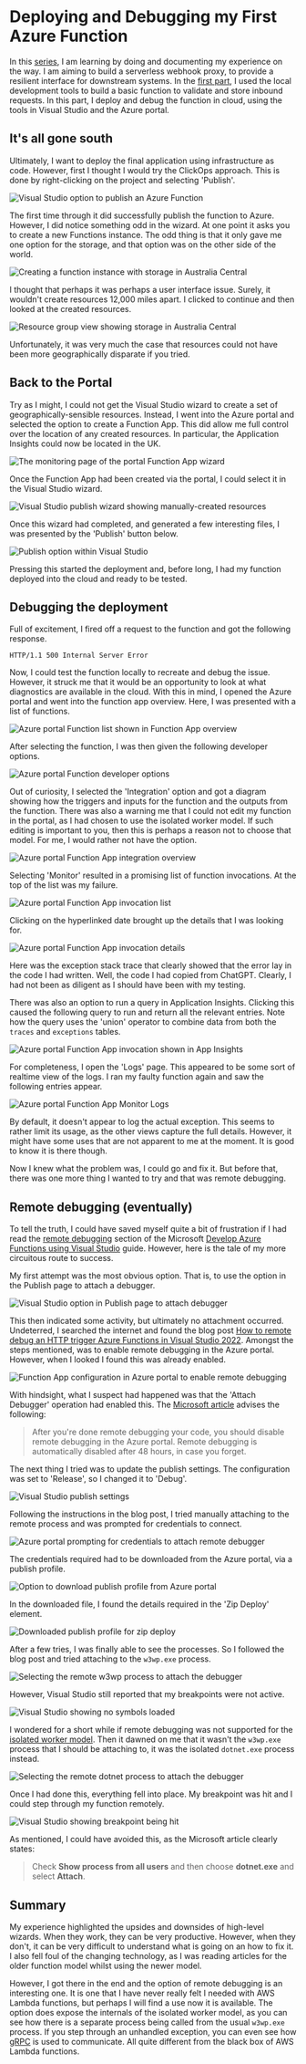 # Deploying and Debugging my First Azure Function

In this [series](https://www.10printiamcool.com/series/azure-serverless), I am learning by doing and documenting my experience on the way. I am aiming to build a serverless webhook proxy, to provide a resilient interface for downstream systems. In the [first part](https://www.10printiamcool.com/observations-on-developing-my-first-azure-function), I used the local development tools to build a basic function to validate and store inbound requests. In this part, I deploy and debug the function in cloud, using the tools in Visual Studio and the Azure portal.

## It's all gone south

Ultimately, I want to deploy the final application using infrastructure as code. However, first I thought I would try the ClickOps approach. This is done by right-clicking on the project and selecting 'Publish'.

![Visual Studio option to publish an Azure Function](https://github.com/andybalham/blog-source-code/blob/master/blog-posts/images/serverless-azure-02-deploying-my-first-function/publish-from-vs.png?raw=true)

The first time through it did successfully publish the function to Azure. However, I did notice something odd in the wizard. At one point it asks you to create a new Functions instance. The odd thing is that it only gave me one option for the storage, and that option was on the other side of the world.

![Creating a function instance with storage in Australia Central](https://github.com/andybalham/blog-source-code/blob/master/blog-posts/images/serverless-azure-02-deploying-my-first-function/function-app-australia-storage.png?raw=true)

I thought that perhaps it was perhaps a user interface issue. Surely, it wouldn't create resources 12,000 miles apart. I clicked to continue and then looked at the created resources.

![Resource group view showing storage in Australia Central](https://github.com/andybalham/blog-source-code/blob/master/blog-posts/images/serverless-azure-02-deploying-my-first-function/resources-australia-central.png?raw=true)

Unfortunately, it was very much the case that resources could not have been more geographically disparate if you tried.

## Back to the Portal

Try as I might, I could not get the Visual Studio wizard to create a set of geographically-sensible resources. Instead, I went into the Azure portal and selected the option to create a Function App. This did allow me full control over the location of any created resources. In particular, the Application Insights could now be located in the UK.

![The monitoring page of the portal Function App wizard](https://github.com/andybalham/blog-source-code/blob/master/blog-posts/images/serverless-azure-02-deploying-my-first-function/app-insights-closer-to-home.png?raw=true)

Once the Function App had been created via the portal, I could select it in the Visual Studio wizard.

![Visual Studio publish wizard showing manually-created resources](https://github.com/andybalham/blog-source-code/blob/master/blog-posts/images/serverless-azure-02-deploying-my-first-function/portal-created-function-app.png?raw=true)

Once this wizard had completed, and generated a few interesting files, I was presented by the 'Publish' button below.

![Publish option within Visual Studio](https://github.com/andybalham/blog-source-code/blob/master/blog-posts/images/serverless-azure-02-deploying-my-first-function/azure-publish-profile.png?raw=true)

Pressing this started the deployment and, before long, I had my function deployed into the cloud and ready to be tested.

## Debugging the deployment

Full of excitement, I fired off a request to the function and got the following response.

```text
HTTP/1.1 500 Internal Server Error
```

Now, I could test the function locally to recreate and debug the issue. However, it struck me that it would be an opportunity to look at what diagnostics are available in the cloud. With this in mind, I opened the Azure portal and went into the function app overview. Here, I was presented with a list of functions.

![Azure portal Function list shown in Function App overview](https://github.com/andybalham/blog-source-code/blob/master/blog-posts/images/serverless-azure-02-deploying-my-first-function/app-overview-function-list.png?raw=true)

After selecting the function, I was then given the following developer options.

![Azure portal Function developer options](https://github.com/andybalham/blog-source-code/blob/master/blog-posts/images/serverless-azure-02-deploying-my-first-function/function-app-developer-options.png?raw=true)

Out of curiosity, I selected the 'Integration' option and got a diagram showing how the triggers and inputs for the function and the outputs from the function. There was also a warning me that I could not edit my function in the portal, as I had chosen to use the isolated worker model. If such editing is important to you, then this is perhaps a reason not to choose that model. For me, I would rather not have the option.

![Azure portal Function App integration overview](https://github.com/andybalham/blog-source-code/blob/master/blog-posts/images/serverless-azure-02-deploying-my-first-function/function-app-integration-overview.png?raw=true)

Selecting 'Monitor' resulted in a promising list of function invocations. At the top of the list was my failure.

![Azure portal Function App invocation list](https://github.com/andybalham/blog-source-code/blob/master/blog-posts/images/serverless-azure-02-deploying-my-first-function/function-app-invocation-list.png?raw=true)

Clicking on the hyperlinked date brought up the details that I was looking for.

![Azure portal Function App invocation details](https://github.com/andybalham/blog-source-code/blob/master/blog-posts/images/serverless-azure-02-deploying-my-first-function/function-app-invocation-details.png?raw=true)

Here was the exception stack trace that clearly showed that the error lay in the code I had written. Well, the code I had copied from ChatGPT. Clearly, I had not been as diligent as I should have been with my testing.

There was also an option to run a query in Application Insights. Clicking this caused the following query to run and return all the relevant entries. Note how the query uses the 'union' operator to combine data from both the `traces` and `exceptions` tables.

![Azure portal Function App invocation shown in App Insights](https://github.com/andybalham/blog-source-code/blob/master/blog-posts/images/serverless-azure-02-deploying-my-first-function/function-app-invocation-app-insights.png?raw=true)

For completeness, I open the 'Logs' page. This appeared to be some sort of realtime view of the logs. I ran my faulty function again and saw the following entries appear.

![Azure portal Function App Monitor Logs](https://github.com/andybalham/blog-source-code/blob/master/blog-posts/images/serverless-azure-02-deploying-my-first-function/function-app-monitor-logs.png?raw=true)

By default, it doesn't appear to log the actual exception. This seems to rather limit its usage, as the other views capture the full details. However, it might have some uses that are not apparent to me at the moment. It is good to know it is there though.

Now I knew what the problem was, I could go and fix it. But before that, there was one more thing I wanted to try and that was remote debugging.

## Remote debugging (eventually)

To tell the truth, I could have saved myself quite a bit of frustration if I had read the [remote debugging](https://learn.microsoft.com/en-us/azure/azure-functions/functions-develop-vs?pivots=isolated#remote-debugging) section of the Microsoft [Develop Azure Functions using Visual Studio](https://learn.microsoft.com/en-us/azure/azure-functions/functions-develop-vs?pivots=isolated) guide. However, here is the tale of my more circuitous route to success.

My first attempt was the most obvious option. That is, to use the option in the Publish page to attach a debugger.

![Visual Studio option in Publish page to attach debugger](https://github.com/andybalham/blog-source-code/blob/master/blog-posts/images/serverless-azure-02-deploying-my-first-function/remote-debugging-attach-from-publish.png?raw=true)

This then indicated some activity, but ultimately no attachment occurred. Undeterred, I searched the internet and found the blog post [How to remote debug an HTTP trigger Azure Functions in Visual Studio 2022](https://turbo360.com/blog/remote-debugging-azure-functions-in-visual-studio-2022). Amongst the steps mentioned, was to enable remote debugging in the Azure portal. However, when I looked I found this was already enabled.

![Function App configuration in Azure portal to enable remote debugging](https://github.com/andybalham/blog-source-code/blob/master/blog-posts/images/serverless-azure-02-deploying-my-first-function/remote-debugging-enable-on-portal.png?raw=true)

With hindsight, what I suspect had happened was that the 'Attach Debugger' operation had enabled this. The [Microsoft article](https://learn.microsoft.com/en-us/azure/azure-functions/functions-develop-vs?pivots=isolated#disable-remote-debugging) advises the following:

> After you're done remote debugging your code, you should disable remote debugging in the Azure portal. Remote debugging is automatically disabled after 48 hours, in case you forget.

The next thing I tried was to update the publish settings. The configuration was set to 'Release', so I changed it to 'Debug'.

![Visual Studio publish settings](https://github.com/andybalham/blog-source-code/blob/master/blog-posts/images/serverless-azure-02-deploying-my-first-function/remote-debugging-publish-settings.png?raw=true)

Following the instructions in the blog post, I tried manually attaching to the remote process and was prompted for credentials to connect.

![Azure portal prompting for credentials to attach remote debugger](https://github.com/andybalham/blog-source-code/blob/master/blog-posts/images/serverless-azure-02-deploying-my-first-function/remote-debugging-credentials-prompt.png?raw=true)

The credentials required had to be downloaded from the Azure portal, via a publish profile.

![Option to download publish profile from Azure portal](https://github.com/andybalham/blog-source-code/blob/master/blog-posts/images/serverless-azure-02-deploying-my-first-function/remote-debugging-download-publish-profile.png?raw=true)

In the downloaded file, I found the details required in the 'Zip Deploy' element.

![Downloaded publish profile for zip deploy](https://github.com/andybalham/blog-source-code/blob/master/blog-posts/images/serverless-azure-02-deploying-my-first-function/remote-debugging-downloaded-publish-profile.png?raw=true)

After a few tries, I was finally able to see the processes. So I followed the blog post and tried attaching to the `w3wp.exe` process.

![Selecting the remote w3wp process to attach the debugger](https://github.com/andybalham/blog-source-code/blob/master/blog-posts/images/serverless-azure-02-deploying-my-first-function/remote-debugging-remote-w3wp.png?raw=true)

However, Visual Studio still reported that my breakpoints were not active.

![Visual Studio showing no symbols loaded](https://github.com/andybalham/blog-source-code/blob/master/blog-posts/images/serverless-azure-02-deploying-my-first-function/remote-debugging-no-symbols-loaded.png?raw=true)

I wondered for a short while if remote debugging was not supported for the [isolated worker model](https://learn.microsoft.com/en-us/azure/azure-functions/dotnet-isolated-process-guide?tabs=windows). Then it dawned on me that it wasn't the `w3wp.exe` process that I should be attaching to, it was the isolated `dotnet.exe` process instead.

![Selecting the remote dotnet process to attach the debugger](https://github.com/andybalham/blog-source-code/blob/master/blog-posts/images/serverless-azure-02-deploying-my-first-function/remote-debugging-remote-dotnet-process.png?raw=true)

Once I had done this, everything fell into place. My breakpoint was hit and I could step through my function remotely.

![Visual Studio showing breakpoint being hit](https://github.com/andybalham/blog-source-code/blob/master/blog-posts/images/serverless-azure-02-deploying-my-first-function/remote-debugging-breakpoint-hit.png?raw=true)

As mentioned, I could have avoided this, as the Microsoft article clearly states:

> Check **Show process from all users** and then choose **dotnet.exe** and select **Attach**.

## Summary

My experience highlighted the upsides and downsides of high-level wizards. When they work, they can be very productive. However, when they don't, it can be very difficult to understand what is going on an how to fix it. I also fell foul of the changing technology, as I was reading articles for the older function model whilst using the newer model.

However, I got there in the end and the option of remote debugging is an interesting one. It is one that I have never really felt I needed with AWS Lambda functions, but perhaps I will find a use now it is available. The option does expose the internals of the isolated worker model, as you can see how there is a separate process being called from the usual `w3wp.exe` process. If you step through an unhandled exception, you can even see how [gRPC](https://grpc.io/) is used to communicate. All quite different from the black box of AWS Lambda functions.
